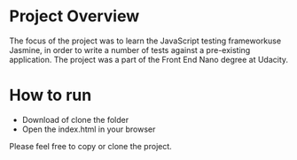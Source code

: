 # Project Overview
The focus of the project was to learn the JavaScript testing frameworkuse Jasmine, in order  to write a number of tests against a pre-existing application. The project was a part of the Front End Nano degree at Udacity. 

# How to run
* Download of clone the folder
* Open the index.html in your browser 

Please feel free to copy or clone the project.
